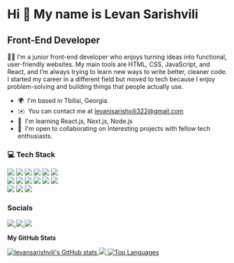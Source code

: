 Hi 👋 My name is Levan Sarishvili
=================================

Front-End Developer
-------------------

🧑‍💻 I’m a junior front-end developer who enjoys turning ideas into functional, user-friendly websites. My main tools are HTML, CSS, JavaScript, and React, and I’m always trying to learn new ways to write better, cleaner code. I started my career in a different field but moved to tech because I enjoy problem-solving and building things that people actually use.

* 🌍  I'm based in Tbilisi, Georgia.
* ✉️  You can contact me at [levanisarishvili322@gmail.com](mailto:levanisarishvili322@gmail.com)
* 🧠  I'm learning React.js, Next.js, Node.js
* 🤝  I'm open to collaborating on Interesting projects with fellow tech enthusiasts.

### 💻 Tech Stack


 <p align="left">
  <img src="https://img.shields.io/badge/html5-%23E34F26.svg?style=for-the-badge&logo=html5&logoColor=white">
  <img src="https://img.shields.io/badge/css3-%231572B6.svg?style=for-the-badge&logo=css3&logoColor=white">
  <img src="https://img.shields.io/badge/javascript-%23323330.svg?style=for-the-badge&logo=javascript&logoColor=%23F7DF1E">
  <img src="https://img.shields.io/badge/typescript-%23007ACC.svg?style=for-the-badge&logo=typescript&logoColor=white">
  <img src="https://img.shields.io/badge/react-%2320232a.svg?style=for-the-badge&logo=react&logoColor=%2361DAFB">
  <img src="https://img.shields.io/badge/Next-black?style=for-the-badge&logo=next.js&logoColor=white">
  </br>
  <img src="https://img.shields.io/badge/redux-%23593d88.svg?style=for-the-badge&logo=redux&logoColor=white">
  <img src="https://img.shields.io/badge/zod-%233068b7.svg?style=for-the-badge&logo=zod&logoColor=white">
  <img src="https://img.shields.io/badge/tailwindcss-%2338B2AC.svg?style=for-the-badge&logo=tailwind-css&logoColor=white">
  <img src="https://img.shields.io/badge/SASS-hotpink.svg?style=for-the-badge&logo=SASS&logoColor=white">
  <img src="https://img.shields.io/badge/git-%23F05033.svg?style=for-the-badge&logo=git&logoColor=white">
  <img src="https://img.shields.io/badge/figma-%23F24E1E.svg?style=for-the-badge&logo=figma&logoColor=white">
  </br>
  <img src="https://img.shields.io/badge/postgres-%23316192.svg?style=for-the-badge&logo=postgresql&logoColor=white">
  <img src="https://img.shields.io/badge/Supabase-3ECF8E?style=for-the-badge&logo=supabase&logoColor=white">
  <img src="https://img.shields.io/badge/-jest-%23C21325?style=for-the-badge&logo=jest&logoColor=white">
 </p>


### Socials

<p align='left'>
 <a href="https://www.linkedin.com/in/levan-sarishvili/" target="_blank" rel="noreferrer"> 
  <img src="https://img.shields.io/badge/linkedin-%230077B5.svg?style=for-the-badge&logo=linkedin&logoColor=white">
 </a> 

 <a href="mailto:levanisarishvili322@gmail.com"> 
  <img src="https://img.shields.io/badge/Gmail-D14836?style=for-the-badge&logo=gmail&logoColor=white">
 </a> 
 
 <a href="https://t.me/levan_sarishvili" target="_blank" rel="noreferrer"> 
  <img src="https://img.shields.io/badge/Telegram-2CA5E0?style=for-the-badge&logo=telegram&logoColor=white">
 </a> 
</p>


<b>My GitHub Stats</b>

<a href="http://www.github.com/levansarishvili"> <img src="https://github-readme-stats.vercel.app/api?username=levansarishvili&show_icons=true&hide=&count_private=true&title_color=0891b2&text_color=ffffff&icon_color=0891b2&bg_color=27272a&hide_border=true&show_icons=true" alt="levansarishvili's GitHub stats" /> </a> <a href="http://www.github.com/levansarishvili"> <img src="https://github-readme-streak-stats.herokuapp.com/?user=levansarishvili&stroke=ffffff&background=27272a&ring=0891b2&fire=0891b2&currStreakNum=ffffff&currStreakLabel=0891b2&sideNums=ffffff&sideLabels=ffffff&dates=ffffff&hide_border=true" /> </a> <a href="https://github.com/levansarishvili" align="left"> <img src="https://github-readme-stats.vercel.app/api/top-langs/?username=levansarishvili&langs_count=10&title_color=0891b2&text_color=ffffff&icon_color=0891b2&bg_color=27272a&hide_border=true&locale=en&custom_title=Top%20Languages" alt="Top Languages" /> </a>
